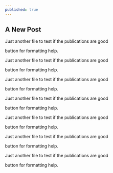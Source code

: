 ```yaml
---
published: true
---
```

## A New Post
Just another file to test if the publications are good

button for formatting help.


Just another file to test if the publications are good

button for formatting help.



Just another file to test if the publications are good

button for formatting help.


Just another file to test if the publications are good

button for formatting help.



Just another file to test if the publications are good

button for formatting help.




Just another file to test if the publications are good

button for formatting help.


Just another file to test if the publications are good

button for formatting help.
